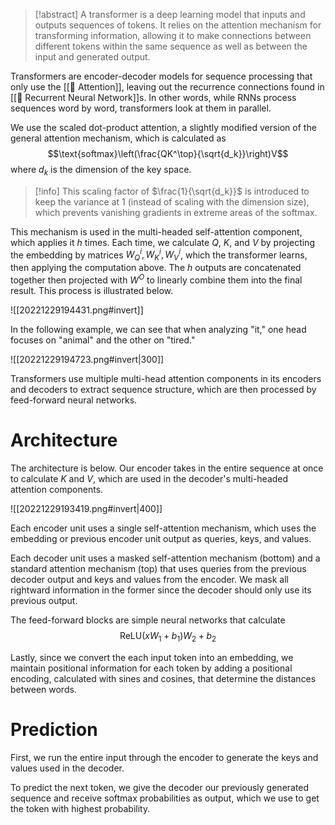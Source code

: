 > [!abstract]
> A transformer is a deep learning model that inputs and outputs sequences of tokens. It relies on the attention mechanism for transforming information, allowing it to make connections between different tokens within the same sequence as well as between the input and generated output.

Transformers are encoder-decoder models for sequence processing that only use the [[🚨 Attention]], leaving out the recurrence connections found in [[💬 Recurrent Neural Network]]s. In other words, while RNNs process sequences word by word, transformers look at them in parallel.

We use the scaled dot-product attention, a slightly modified version of the general attention mechanism, which is calculated as $$\text{softmax}\left(\frac{QK^\top}{\sqrt{d_k}}\right)V$$
where $d_k$ is the dimension of the key space.

> [!info]
> This scaling factor of $\frac{1}{\sqrt{d_k}}$ is introduced to keep the variance at $1$ (instead of scaling with the dimension size), which prevents vanishing gradients in extreme areas of the softmax.

This mechanism is used in the multi-headed self-attention component, which applies it $h$ times. Each time, we calculate $Q$, $K$, and $V$ by projecting the embedding by matrices $W^i_Q,W^i_K, W^i_V$, which the transformer learns, then applying the computation above. The $h$ outputs are concatenated together then projected with $W^O$ to linearly combine them into the final result. This process is illustrated below.

![[20221229194431.png#invert]]

In the following example, we can see that when analyzing "it," one head focuses on "animal" and the other on "tired."

![[20221229194723.png#invert|300]]

Transformers use multiple multi-head attention components in its encoders and decoders to extract sequence structure, which are then processed by feed-forward neural networks.

# Architecture
The architecture is below. Our encoder takes in the entire sequence at once to calculate $K$ and $V$, which are used in the decoder's multi-headed attention components.

![[20221229193419.png#invert|400]]

Each encoder unit uses a single self-attention mechanism, which uses the embedding or previous encoder unit output as queries, keys, and values.

Each decoder unit uses a masked self-attention mechanism (bottom) and a standard attention mechanism (top) that uses queries from the previous decoder output and keys and values from the encoder. We mask all rightward information in the former since the decoder should only use its previous output.

The feed-forward blocks are simple neural networks that calculate $$\text{ReLU}(xW_1 + b_1)W_2 + b_2$$

Lastly, since we convert the each input token into an embedding, we maintain positional information for each token by adding a positional encoding, calculated with sines and cosines, that determine the distances between words.

# Prediction
First, we run the entire input through the encoder to generate the keys and values used in the decoder.

To predict the next token, we give the decoder our previously generated sequence and receive softmax probabilities as output, which we use to get the token with highest probability.